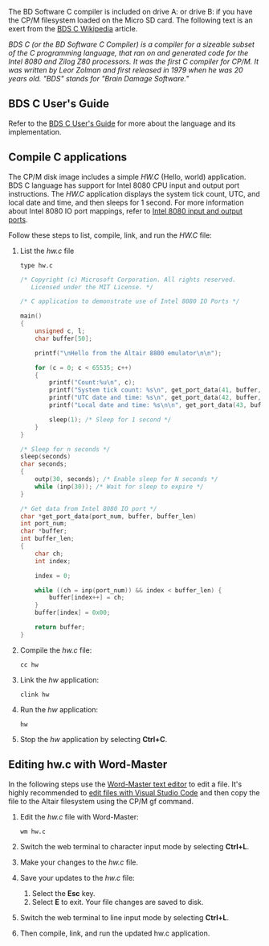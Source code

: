 The BD Software C compiler is included on drive A: or drive B: if you have the CP/M filesystem loaded on the Micro SD card. The following text is an exert from the [BDS C Wikipedia](https://en.wikipedia.org/wiki/BDS_C) article.

*BDS C (or the BD Software C Compiler) is a compiler for a sizeable subset of the C programming language, that ran on and generated code for the Intel 8080 and Zilog Z80 processors. It was the first C compiler for CP/M. It was written by Leor Zolman and first released in 1979 when he was 20 years old. "BDS" stands for "Brain Damage Software."*

## BDS C User's Guide

Refer to the [BDS C User's Guide](https://github.com/AzureSphereCloudEnabledAltair8800/Altair8800.manuals/blob/master/BDS_C_Compiler.pdf) for more about the language and its implementation.

## Compile C applications

The CP/M disk image includes a simple *HW.C* (Hello, world) application. BDS C language has support for Intel 8080 CPU input and output port instructions. The *HW.C* application displays the system tick count, UTC, and local date and time, and then sleeps for 1 second. For more information about Intel 8080 IO port mappings, refer to [Intel 8080 input and output ports](https://github.com/gloveboxes/Altair8800.Emulator.UN-X/wiki#intel-8080-input-and-output-ports).

Follow these steps to list, compile, link, and run the *HW.C* file:

1. List the *hw.c* file

    ```cpm
    type hw.c
    ```

    ```c
    /* Copyright (c) Microsoft Corporation. All rights reserved.
       Licensed under the MIT License. */

    /* C application to demonstrate use of Intel 8080 IO Ports */

    main()
    {
        unsigned c, l;
        char buffer[50];

        printf("\nHello from the Altair 8800 emulator\n\n");

        for (c = 0; c < 65535; c++)
        {
            printf("Count:%u\n", c);
            printf("System tick count: %s\n", get_port_data(41, buffer, 50));
            printf("UTC date and time: %s\n", get_port_data(42, buffer, 50));
            printf("Local date and time: %s\n\n", get_port_data(43, buffer, 50));

            sleep(1); /* Sleep for 1 second */
        }
    }

    /* Sleep for n seconds */
    sleep(seconds)
    char seconds;
    {
        outp(30, seconds); /* Enable sleep for N seconds */
        while (inp(30)); /* Wait for sleep to expire */
    }

    /* Get data from Intel 8080 IO port */
    char *get_port_data(port_num, buffer, buffer_len)
    int port_num;
    char *buffer;
    int buffer_len;
    {
        char ch;
        int index;

        index = 0;

        while ((ch = inp(port_num)) && index < buffer_len) {
            buffer[index++] = ch;
        }
        buffer[index] = 0x00;

        return buffer;
    }
    ```

1. Compile the *hw.c* file:

    ```cpm
    cc hw
    ```

1. Link the *hw* application:

    ```cpm
    clink hw
    ```

1. Run the *hw* application:

    ```cpm
    hw
    ```

1. Stop the *hw* application by selecting **Ctrl+C**.

## Editing hw.c with Word-Master

In the following steps use the [Word-Master text editor](https://github.com/AzureSphereCloudEnabledAltair8800/Altair8800.manuals/blob/master/Word-Master_Manual.pdf) to edit a file. It's highly recommended to [edit files with Visual Studio Code](01-Editing-files.md) and then copy the file to the Altair filesystem using the CP/M gf command.

1. Edit the *hw.c* file with Word-Master:

    ```cpm
    wm hw.c
    ```

1. Switch the web terminal to character input mode by selecting **Ctrl+L**.

1. Make your changes to the *hw.c* file.

1. Save your updates to the *hw.c* file:

    1. Select the **Esc** key.
    1. Select **E** to exit. Your file changes are saved to disk.

1. Switch the web terminal to line input mode by selecting **Ctrl+L**.
1. Then compile, link, and run the updated hw.c application.
